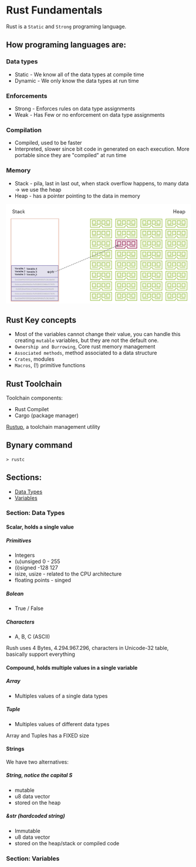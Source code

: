 # Rust Fundamentals

Rust is a `Static` and `Strong` programing language.

## How programing languages are:

### Data types
- Static - We know all of the data types at compile time
- Dynamic - We only know the data types at run time

### Enforcements
- Strong - Enforces rules on data type assignments
- Weak - Has Few or no enforcement on data type assignments

### Compilation
- Compiled, used to be faster
- Interpreted, slower since bit code in generated on each execution. More portable since they are "compiled" at run time

### Memory
- Stack - pila, last in last out, when stack overflow happens, to many data -> we use the heap
- Heap - has a pointer pointing to the data in memory 

![](./png/stack-heap.png)

## Rust Key concepts

- Most of the variables cannot change their value, you can handle this creating `mutable` variables, but they are not the default one.
- `Ownership and Burrowing`, Core rust memory management
- `Associated methods`, method associated to a data structure
- `Crates`, modules
- `Macros`, (!) primitive functions 

## Rust Toolchain

Toolchain components:

- Rust Compilet
- Cargo (package manager)

[Rustup](https://rustup.rs/), a toolchain management utility

## Bynary command

```
> rustc
```

## Sections:

- [Data Types](#section-data-types)
- [Variables](#section-variables)

### Section: Data Types

#### Scalar, holds a single value

##### Primitives
- Integers
- (u)unsiged 0 - 255
- (i)signed -128 127 
- isize, usize - related to the CPU architecture
- floating points - singed

##### Bolean
- True / False

##### Characters
- A, B, C (ASCII)

Rush uses 4 Bytes, 4.294.967.296, characters in Unicode-32 table, basically support everything

#### Compound, holds multiple values in a single variable

##### Array
- Multiples values of a single data types

##### Tuple
- Multiples values of different data types

Array and Tuples has a FIXED size

#### Strings

We have two alternatives:

##### String, notice the capital S
- mutable
- u8 data vector
- stored on the heap

##### &str (hardcoded string)
- Immutable
- u8 data vector
- stored on the heap/stack or compiled code

### Section: Variables
